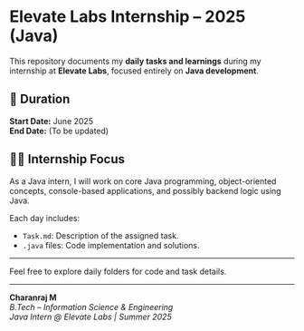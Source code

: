 # Elevate Labs Internship – 2025 (Java)

This repository documents my **daily tasks and learnings** during my internship at **Elevate Labs**, focused entirely on **Java development**.

## 📅 Duration
**Start Date:** June 2025  
**End Date:** (To be updated)

## 🧑‍💻 Internship Focus
As a Java intern, I will work on core Java programming, object-oriented concepts, console-based applications, and possibly backend logic using Java.


Each day includes:
- `Task.md`: Description of the assigned task.
- `.java` files: Code implementation and solutions.

---

Feel free to explore daily folders for code and task details.

---

**Charanraj M**  
*B.Tech – Information Science & Engineering*  
*Java Intern @ Elevate Labs | Summer 2025*